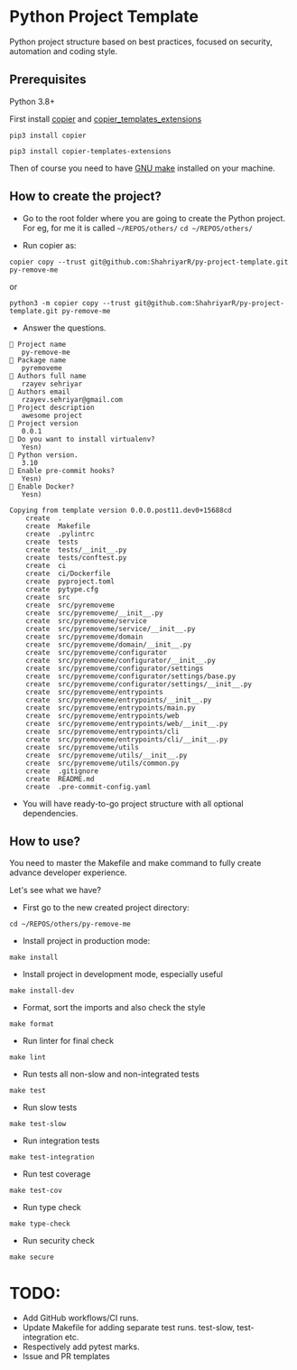 # Python Project Template

Python project structure based on best practices, focused on security, automation and coding style.

## Prerequisites

Python 3.8+

First install [copier](https://pypi.org/project/copier/) and [copier_templates_extensions](https://pypi.org/project/copier-templates-extensions/)

`pip3 install copier`

`pip3 install copier-templates-extensions`

Then of course you need to have [GNU make](https://www.gnu.org/software/make/) installed on your machine.

## How to create the project?

* Go to the root folder where you are going to create the Python project. For eg, for me it is called `~/REPOS/others/`
`cd ~/REPOS/others/`

* Run copier as:

`copier copy --trust git@github.com:ShahriyarR/py-project-template.git py-remove-me`

or

`python3 -m copier copy --trust git@github.com:ShahriyarR/py-project-template.git py-remove-me`

* Answer the questions.

```
🎤 Project name
   py-remove-me
🎤 Package name
   pyremoveme
🎤 Authors full name
   rzayev sehriyar
🎤 Authors email
   rzayev.sehriyar@gmail.com
🎤 Project description
   awesome project
🎤 Project version
   0.0.1
🎤 Do you want to install virtualenv?
   Yesn)
🎤 Python version.
   3.10
🎤 Enable pre-commit hooks?
   Yesn)
🎤 Enable Docker?
   Yesn)

Copying from template version 0.0.0.post11.dev0+15688cd
    create  .
    create  Makefile
    create  .pylintrc
    create  tests
    create  tests/__init__.py
    create  tests/conftest.py
    create  ci
    create  ci/Dockerfile
    create  pyproject.toml
    create  pytype.cfg
    create  src
    create  src/pyremoveme
    create  src/pyremoveme/__init__.py
    create  src/pyremoveme/service
    create  src/pyremoveme/service/__init__.py
    create  src/pyremoveme/domain
    create  src/pyremoveme/domain/__init__.py
    create  src/pyremoveme/configurator
    create  src/pyremoveme/configurator/__init__.py
    create  src/pyremoveme/configurator/settings
    create  src/pyremoveme/configurator/settings/base.py
    create  src/pyremoveme/configurator/settings/__init__.py
    create  src/pyremoveme/entrypoints
    create  src/pyremoveme/entrypoints/__init__.py
    create  src/pyremoveme/entrypoints/main.py
    create  src/pyremoveme/entrypoints/web
    create  src/pyremoveme/entrypoints/web/__init__.py
    create  src/pyremoveme/entrypoints/cli
    create  src/pyremoveme/entrypoints/cli/__init__.py
    create  src/pyremoveme/utils
    create  src/pyremoveme/utils/__init__.py
    create  src/pyremoveme/utils/common.py
    create  .gitignore
    create  README.md
    create  .pre-commit-config.yaml
```

* You will have ready-to-go project structure with all optional dependencies.

## How to use?

You need to master the Makefile and make command to fully create advance developer experience.

Let's see what we have?

* First go to the new created project directory:

`cd ~/REPOS/others/py-remove-me`

* Install project in production mode:

`make install`

* Install project in development mode, especially useful

`make install-dev`

* Format, sort the imports and also check the style

`make format`

* Run linter for final check

`make lint`

* Run tests all non-slow and non-integrated tests

`make test`

* Run slow tests

`make test-slow`

* Run integration tests

`make test-integration`

* Run test coverage

`make test-cov`

* Run type check

`make type-check`

* Run security check

`make secure`


# TODO:

* Add GitHub workflows/CI runs.
* Update Makefile for adding separate test runs. test-slow, test-integration etc.
* Respectively add pytest marks.
* Issue and PR templates
